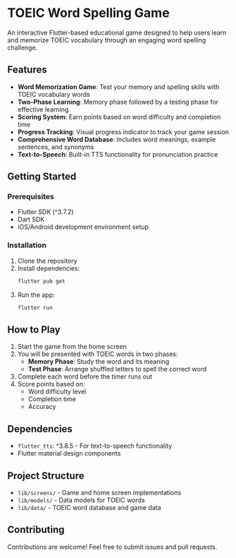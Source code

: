 # TOEIC Word Spelling Game

An interactive Flutter-based educational game designed to help users learn and memorize TOEIC vocabulary through an engaging word spelling challenge.

## Features

- **Word Memorization Game**: Test your memory and spelling skills with TOEIC vocabulary words
- **Two-Phase Learning**: Memory phase followed by a testing phase for effective learning
- **Scoring System**: Earn points based on word difficulty and completion time
- **Progress Tracking**: Visual progress indicator to track your game session
- **Comprehensive Word Database**: Includes word meanings, example sentences, and synonyms
- **Text-to-Speech**: Built-in TTS functionality for pronunciation practice

## Getting Started

### Prerequisites

- Flutter SDK (^3.7.2)
- Dart SDK
- iOS/Android development environment setup

### Installation

1. Clone the repository
2. Install dependencies:
   ```bash
   flutter pub get
   ```
3. Run the app:
   ```bash
   flutter run
   ```

## How to Play

1. Start the game from the home screen
2. You will be presented with TOEIC words in two phases:
   - **Memory Phase**: Study the word and its meaning
   - **Test Phase**: Arrange shuffled letters to spell the correct word
3. Complete each word before the timer runs out
4. Score points based on:
   - Word difficulty level
   - Completion time
   - Accuracy

## Dependencies

- `flutter_tts`: ^3.8.5 - For text-to-speech functionality
- Flutter material design components

## Project Structure

- `lib/screens/` - Game and home screen implementations
- `lib/models/` - Data models for TOEIC words
- `lib/data/` - TOEIC word database and game data

## Contributing

Contributions are welcome! Feel free to submit issues and pull requests.
